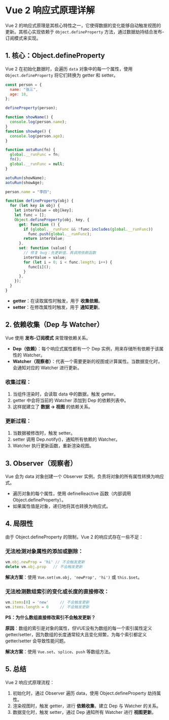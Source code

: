 # Vue 2 响应式原理详解

Vue 2 的响应式原理是其核心特性之一，它使得数据的变化能够自动触发视图的更新。其核心实现依赖于 `Object.defineProperty` 方法，通过数据劫持结合发布-订阅模式来实现。

## 1. 核心：Object.defineProperty

Vue 2 在初始化数据时，会遍历 `data` 对象中的每一个属性，使用 `Object.defineProperty` 将它们转换为 getter 和 setter。

```javascript
const person = {
  name: "张三",
  age: 18,
};

defineProperty(person);

function showName() {
  console.log(person.name);
}
function showAge() {
  console.log(person.age);
}

function aotuRun(fn) {
  global.__runFunc = fn;
  fn();
  global.__runFunc = null;
}

aotuRun(showName);
aotuRun(showAge);

person.name = "李四";

function defineProperty(obj) {
  for (let key in obj) {
    let interValue = obj[key];
    let func = [];
    Object.defineProperty(obj, key, {
      get: function () {
        if (global.__runFunc && !func.includes(global.__runFunc))
          func.push(global.__runFunc);
        return interValue;
      },
      set: function (value) {
        // 修复 bug：先更新值，再调用依赖函数
        interValue = value;
        for (let i = 0; i < func.length; i++) {
          func[i]();
        }
      },
    });
  }
}
```
- **getter**：在读取属性时触发，用于 **收集依赖**。
- **setter**：在修改属性时触发，用于 **通知更新**。

## 2. 依赖收集（Dep 与 Watcher）

Vue 使用 **发布-订阅模式** 来管理依赖关系。

- **Dep（依赖）**：每个响应式属性都有一个 Dep 实例，用来存储所有依赖于该属性的 Watcher。
- **Watcher（观察者）**：代表一个需要更新的视图或计算属性。当数据变化时，会通知对应的 Watcher 进行更新。

### 收集过程：
1. 当组件渲染时，会读取 data 中的数据，触发 getter。
2. getter 中会将当前的 Watcher 添加到 Dep 的依赖列表中。
3. 这样就建立了 **数据 -> 视图** 的依赖关系。

### 更新过程：
1. 当数据被修改时，触发 setter。
2. setter 调用 Dep.notify()，通知所有依赖的 Watcher。
3. Watcher 执行更新函数，重新渲染视图。

## 3. Observer（观察者）

Vue 会为 data 对象创建一个 Observer 实例，负责将对象的所有属性转换为响应式。

- 遍历对象的每个属性，使用 defineReactive 函数（内部调用 Object.defineProperty）。
- 如果属性值是对象，递归地将其也转换为响应式。

## 4. 局限性

由于 Object.defineProperty 的限制，Vue 2 的响应式存在一些不足：

### 无法检测对象属性的添加或删除：

```javascript
vm.obj.newProp = 'hi' // 不会触发更新
delete vm.obj.prop   // 不会触发更新
```
**解决方案**：使用 `Vue.set(vm.obj, 'newProp', 'hi')` 或 `this.$set`。

### 无法检测数组索引的变化或长度的直接修改：

```javascript
vm.items[0] = 'new'     // 不会触发更新
vm.items.length = 0     // 不会触发更新
```
**PS：为什么数组直接修改索引不会触发更新？**

**原因**：数组的索引是对象的属性，但VUE没有为数组的每一个索引属性定义 getter/setter，因为数组的长度通常较大且变化频繁，为每个索引都定义 getter/setter 会导致性能问题。

**解决方案**：使用 `Vue.set`、`splice`、`push` 等数组方法。

## 5. 总结

Vue 2 响应式原理流程：

1. 初始化时，通过 Observer 遍历 data，使用 Object.defineProperty 劫持属性。
2. 渲染视图时，触发 getter，进行 **依赖收集**，建立 Dep 与 Watcher 的关系。
3. 数据变化时，触发 setter，通过 Dep 通知所有 Watcher 进行 **视图更新**。
